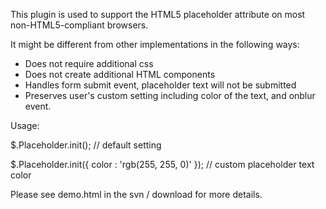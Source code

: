 This plugin is used to support the HTML5 placeholder attribute on most non-HTML5-compliant browsers.

It might be different from other implementations in the following ways:
  * Does not require additional css
  * Does not create additional HTML components
  * Handles form submit event, placeholder text will not be submitted
  * Preserves user's custom setting including color of the text, and onblur event.

Usage:

$.Placeholder.init(); // default setting

$.Placeholder.init({ color : 'rgb(255, 255, 0)' }); // custom placeholder text color

Please see demo.html in the svn / download for more details.